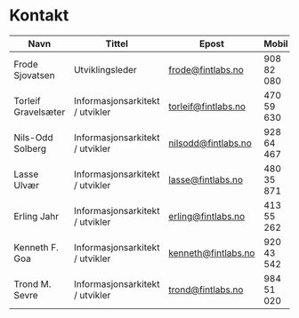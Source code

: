 # Kontakt

| Navn                | Tittel                          | Epost               | Mobil      |
|---------------------|---------------------------------|---------------------|------------|
| Frode Sjovatsen     | Utviklingsleder                 | frode@fintlabs.no   | 908 82 080 |
| Torleif Gravelsæter | Informasjonsarkitekt / utvikler | torleif@fintlabs.no | 470 59 630 |
| Nils-Odd Solberg    | Informasjonsarkitekt / utvikler | nilsodd@fintlabs.no | 928 64 467 |
| Lasse Ulvær         | Informasjonsarkitekt / utvikler | lasse@fintlabs.no   | 480 35 871 |
| Erling Jahr         | Informasjonsarkitekt / utvikler | erling@fintlabs.no  | 413 55 262 |
| Kenneth F. Goa      | Informasjonsarkitekt / utvikler | kenneth@fintlabs.no | 920 43 542 |
| Trond M. Sevre      | Informasjonsarkitekt / utvikler | trond@fintlabs.no   | 984 51 020 |